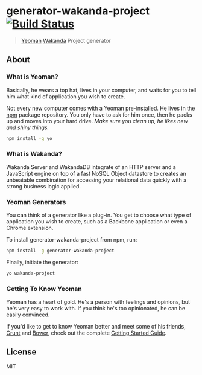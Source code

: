 # generator-wakanda-project [![Build Status](https://secure.travis-ci.org/AMorgaut/generator-wakanda-project.png?branch=master)](https://travis-ci.org/AMorgaut/generator-wakanda-project)

> [Yeoman](http://yeoman.io) [Wakanda](http://wakanda.org) Project generator


## About



### What is Yeoman?

Basically, he wears a top hat, lives in your computer, and waits for you to tell him what kind of application you wish to create.

Not every new computer comes with a Yeoman pre-installed. He lives in the [npm](https://npmjs.org) package repository. You only have to ask for him once, then he packs up and moves into your hard drive. *Make sure you clean up, he likes new and shiny things.*

```bash
npm install -g yo
```


### What is Wakanda?

Wakanda Server and WakandaDB integrate of an HTTP server and a JavaScript engine on top of a fast NoSQL Object datastore to creates an unbeatable combination for accessing your relational data quickly with a strong business logic applied.


### Yeoman Generators

You can think of a generator like a plug-in. You get to choose what type of application you wish to create, such as a Backbone application or even a Chrome extension.

To install generator-wakanda-project from npm, run:

```bash
npm install -g generator-wakanda-project
```

Finally, initiate the generator:

```bash
yo wakanda-project
```

### Getting To Know Yeoman

Yeoman has a heart of gold. He's a person with feelings and opinions, but he's very easy to work with. If you think he's too opinionated, he can be easily convinced.

If you'd like to get to know Yeoman better and meet some of his friends, [Grunt](http://gruntjs.com) and [Bower](http://bower.io), check out the complete [Getting Started Guide](https://github.com/yeoman/yeoman/wiki/Getting-Started).


## License

MIT
